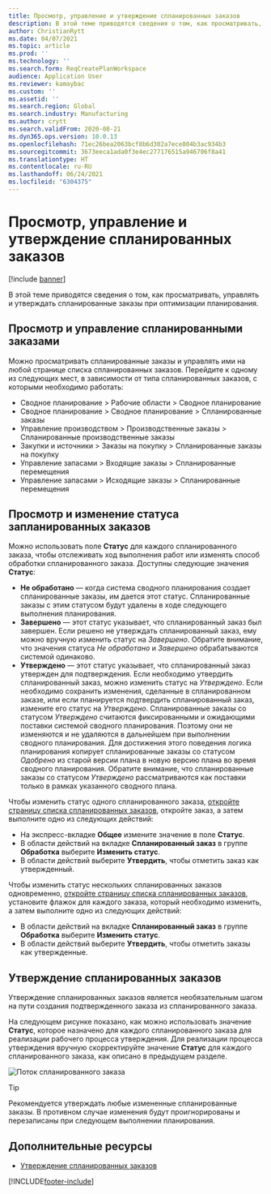 ```yaml
---
title: Просмотр, управление и утверждение спланированных заказов
description: В этой теме приводятся сведения о том, как просматривать, управлять и утверждать спланированные заказы при оптимизации планирования.
author: ChristianRytt
ms.date: 04/07/2021
ms.topic: article
ms.prod: ''
ms.technology: ''
ms.search.form: ReqCreatePlanWorkspace
audience: Application User
ms.reviewer: kamaybac
ms.custom: ''
ms.assetid: ''
ms.search.region: Global
ms.search.industry: Manufacturing
ms.author: crytt
ms.search.validFrom: 2020-08-21
ms.dyn365.ops.version: 10.0.13
ms.openlocfilehash: 71ec26bea2063bcf8b6d302a7ece804b3ac934b3
ms.sourcegitcommit: 3673eeca1ada0f3e4ec277176515a946706f8a41
ms.translationtype: HT
ms.contentlocale: ru-RU
ms.lasthandoff: 06/24/2021
ms.locfileid: "6304375"
---
```

# <a name="view-manage-and-approve-planned-orders"></a>Просмотр, управление и утверждение спланированных заказов

[!include [banner](../../includes/banner.md)]

В этой теме приводятся сведения о том, как просматривать, управлять и утверждать спланированные заказы при оптимизации планирования.

## <a name="view-and-manage-planned-orders"></a><a name="view-planned-orders"></a>Просмотр и управление спланированными заказами

Можно просматривать спланированные заказы и управлять ими на любой странице списка спланированных заказов. Перейдите к одному из следующих мест, в зависимости от типа спланированных заказов, с которыми необходимо работать:

- Сводное планирование \> Рабочие области \> Сводное планирование
- Сводное планирование \> Сводное планирование \> Спланированные заказы
- Управление производством \> Производственные заказы \> Спланированные производственные заказы
- Закупки и источники \> Заказы на покупку \> Спланированные заказы на покупку
- Управление запасами \> Входящие заказы \> Спланированные перемещения
- Управление запасами \> Исходящие заказы \> Спланированные перемещения

## <a name="view-and-edit-the-status-of-planned-orders"></a>Просмотр и изменение статуса запланированных заказов

Можно использовать поле **Статус** для каждого спланированного заказа, чтобы отслеживать ход выполнения работ или изменять способ обработки спланированного заказа. Доступны следующие значения **Статус**:

- **Не обработано** — когда система сводного планирования создает спланированные заказы, им дается этот статус. Спланированные заказы с этим статусом будут удалены в ходе следующего выполнения планирования.
- **Завершено** — этот статус указывает, что спланированный заказ был завершен. Если решено не утверждать спланированный заказ, ему можно вручную изменить статус на *Завершено*. Обратите внимание, что значения статуса *Не обработано* и *Завершено* обрабатываются системой одинаково.
- **Утверждено** — этот статус указывает, что спланированный заказ утвержден для подтверждения. Если необходимо утвердить спланированный заказ, можно изменить статус на *Утверждено*. Если необходимо сохранить изменения, сделанные в спланированном заказе, или если планируется подтвердить спланированный заказ, измените его статус на *Утверждено*. Спланированные заказы со статусом *Утверждено* считаются фиксированными и ожидающими поставки системой сводного планирования. Поэтому они не изменяются и не удаляются в дальнейшем при выполнении сводного планирования. Для достижения этого поведения логика планирования копирует спланированные заказы со статусом *Одобрено* из старой версии плана в новую версию плана во время сводного планирования. Обратите внимание, что спланированные заказы со статусом *Утверждено* рассматриваются как поставки только в рамках указанного сводного плана.

Чтобы изменить статус одного спланированного заказа, [откройте страницу списка спланированных заказов](#view-planned-orders), откройте заказ, а затем выполните одно из следующих действий:

- На экспресс-вкладке **Общее** измените значение в поле **Статус**.
- В области действий на вкладке **Спланированный заказ** в группе **Обработка** выберите **Изменить статус**.
- В области действий выберите **Утвердить**, чтобы отметить заказ как утвержденный.

Чтобы изменить статус нескольких спланированных заказов одновременно, [откройте страницу списка спланированных заказов](#view-planned-orders), установите флажок для каждого заказа, который необходимо изменить, а затем выполните одно из следующих действий:

- В области действий на вкладке **Спланированный заказ** в группе **Обработка** выберите **Изменить статус**.
- В области действий выберите **Утвердить**, чтобы отметить заказы как утвержденные.

## <a name="approve-planned-orders"></a>Утверждение спланированных заказов

Утверждение спланированных заказов является необязательным шагом на пути создания подтвержденного заказа из спланированного заказа.

На следующем рисунке показано, как можно использовать значение **Статус**, которое назначено для каждого спланированного заказа для реализации рабочего процесса утверждения. Для реализации процесса утверждения вручную скорректируйте значение **Статус** для каждого спланированного заказа, как описано в предыдущем разделе.

![Поток спланированного заказа](media/approved-planned-orders-1.png)

> [!TIP]
> Рекомендуется утверждать любые измененные спланированные заказы. В противном случае изменения будут проигнорированы и перезаписаны при следующем выполнении планирования.

## <a name="additional-resources"></a>Дополнительные ресурсы

- [Утверждение спланированных заказов](planned-order-firming.md)

[!INCLUDE[footer-include](../../../includes/footer-banner.md)]
